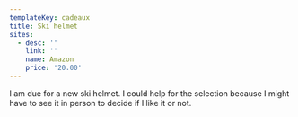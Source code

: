 ```yaml
---
templateKey: cadeaux
title: Ski helmet
sites:
  - desc: ''
    link: ''
    name: Amazon
    price: '20.00'
---
```

I am due for a new ski helmet. I could help for the selection because I might have to see it in person to decide if I like it or not.
